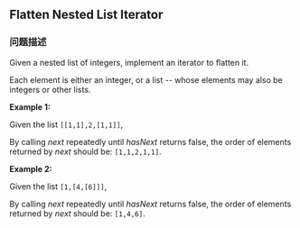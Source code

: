 ## Flatten Nested List Iterator  
### 问题描述
Given a nested list of integers, implement an iterator to flatten it.

Each element is either an integer, or a list -- whose elements may also be integers or other lists.

**Example 1:**<br />
Given the list `[[1,1],2,[1,1]]`,
<p>
By calling *next* repeatedly until *hasNext* returns false, the order of elements returned by *next* should be: `[1,1,2,1,1]`.


**Example 2:**<br />
Given the list `[1,[4,[6]]]`,
<p>
By calling *next* repeatedly until *hasNext* returns false, the order of elements returned by *next* should be: `[1,4,6]`.

